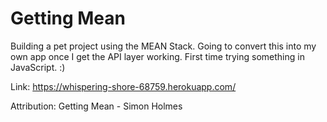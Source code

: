 # Getting Mean
Building a pet project using the MEAN Stack. Going to convert this into my own app once I get the API layer working. First time trying something in JavaScript. :)

Link: https://whispering-shore-68759.herokuapp.com/

Attribution: Getting Mean - Simon Holmes
